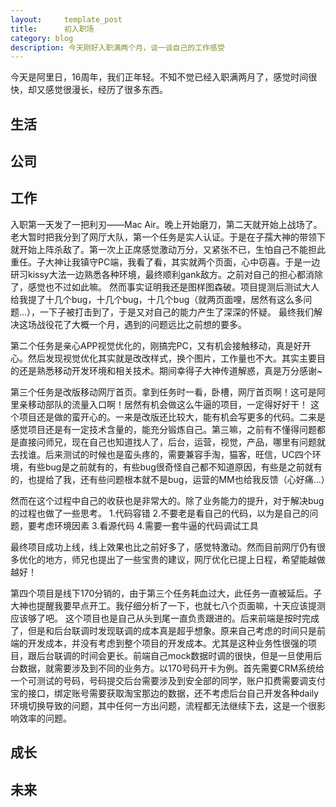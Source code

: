 ```yaml
---
layout:     template_post
title:      初入职场
category: blog
description: 今天刚好入职满两个月，谈一谈自己的工作感受
---
```



今天是阿里日，16周年，我们正年轻。不知不觉已经入职满两月了，感觉时间很快，却又感觉很漫长，经历了很多东西。

## 生活


## 公司


## 工作

入职第一天发了一把利刃——Mac Air。晚上开始磨刀，第二天就开始上战场了。老大暂时把我分到了网厅大队，第一个任务是实人认证。于是在子孺大神的带领下就开始上阵杀敌了。第一次上正席感觉激动万分，又紧张不已，生怕自己不能担此重任。子大神让我镇守PC端，我看了看，其实就两个页面，心中窃喜。于是一边研习kissy大法一边熟悉各种环境，最终顺利gank敌方。之前对自己的担心都消除了，感觉也不过如此嘛。
然而事实证明我还是图样图森破。项目提测后测试大人给我提了十几个bug，十几个bug，十几个bug（就两页面哩，居然有这么多问题...），一下子被打击到了，于是又对自己的能力产生了深深的怀疑。
最终我们解决这场战役花了大概一个月，遇到的问题远比之前想的要多。

第二个任务是亲心APP视觉优化的，刚搞完PC，又有机会接触移动，真是好开心。然后发现视觉优化其实就是改改样式，换个图片，工作量也不大。其实主要目的还是熟悉移动开发环境和相关技术。期间幸得子大神传道解惑，真是万分感谢~

第三个任务是改版移动网厅首页。拿到任务时一看，卧槽，网厅首页啊！这可是阿里亲移动部队的流量入口啊！居然有机会做这么牛逼的项目，一定得好好干！
这个项目还是做的蛮开心的。一来是改版还比较大，能有机会写更多的代码。二来是感觉项目还是有一定技术含量的，能充分锻炼自己。第三嘛，之前有不懂得问题都是直接问师兄，现在自己也知道找人了，后台，运营，视觉，产品，哪里有问题就去找谁。后来测试的时候也是蛮头疼的，需要兼容手淘，猫客，旺信，UC四个环境，有些bug是之前就有的，有些bug很奇怪自己都不知道原因，有些是之前就有的，也提给了我，还有些问题根本就不是bug，运营的MM也给我反馈（心好痛...）

然而在这个过程中自己的收获也是非常大的。除了业务能力的提升，对于解决bug的过程也做了一些思考。
1.代码容错
2.不要老是看自己的代码，以为是自己的问题，要考虑环境因素
3.看源代码
4.需要一套牛逼的代码调试工具

最终项目成功上线，线上效果也比之前好多了，感觉特激动。然而目前网厅仍有很多优化的地方，师兄也提出了一些宝贵的建议，网厅优化已提上日程，希望能越做越好！

第四个项目是线下170分销的，由于第三个任务耗血过大，此任务一直被延后。子大神也提醒我要早点开工。我仔细分析了一下，也就七八个页面嘛，十天应该提测应该够了吧。
这个项目也是自己从头到尾一直负责跟进的。后来前端是按时完成了，但是和后台联调时发现联调的成本真是超乎想象。原来自己考虑的时间只是前端的开发成本，并没有考虑到整个项目的开发成本。尤其是这种业务性很强的项目，跟后台联调的时间会更长。前端自己mock数据时调的很快，但是一旦使用后台数据，就需要涉及到不同的业务方。以170号码开卡为例。首先需要CRM系统给一个可测试的号码，号码提交后台需要涉及到安全部的同学，账户扣费需要调支付宝的接口，绑定账号需要获取淘宝那边的数据，还不考虑后台自己开发各种daily环境切换导致的问题，其中任何一方出问题，流程都无法继续下去，这是一个很影响效率的问题。




## 成长


## 未来

